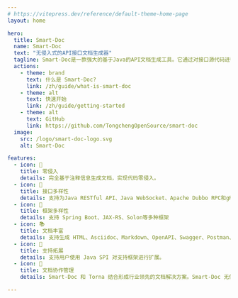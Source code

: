 ```yaml
---
# https://vitepress.dev/reference/default-theme-home-page
layout: home

hero:
  title: Smart-Doc
  name: Smart-Doc
  text: "无侵入式的API接口文档生成器"
  tagline: Smart-Doc是一款强大的基于Java的API文档生成工具。它通过对接口源代码进行分析来生成全面而准确的文档，完全不需要对代码进行任何注入。这种非侵入式的方法确保了无需添加特殊注解或修改代码即可生成文档，使得集成变得无缝且简单。
  actions:
    - theme: brand
      text: 什么是 Smart-Doc?
      link: /zh/guide/what-is-smart-doc
    - theme: alt
      text: 快速开始
      link: /zh/guide/getting-started
    - theme: alt
      text: GitHub
      link: https://github.com/TongchengOpenSource/smart-doc
  image:
    src: /logo/smart-doc-logo.svg
    alt: Smart-Doc

features:
  - icon: 📝️
    title: 零侵入
    details: 完全基于注释信息生成文档，实现代码零侵入。
  - icon: 📖
    title: 接口多样性
    details: 支持为Java RESTful API、Java WebSocket、Apache Dubbo RPC和gRPC接口生成文档
  - icon: 🔧
    title: 框架多样性
    details: 支持 Spring Boot、JAX-RS、Solon等多种框架
  - icon: 📚
    title: 文档丰富
    details: 支持生成 HTML、Asciidoc、Markdown、OpenAPI、Swagger、Postman、Word 等多种格式的文档
  - icon: 🔌
    title: 支持拓展
    details: 支持用户使用 Java SPI 对支持框架进行扩展。
  - icon: 🚀
    title: 文档协作管理
    details: Smart-Doc 和 Torna 结合形成行业领先的文档解决方案。Smart-Doc 无侵入地从 Java 代码生成 API 文档，并自动同步到 Torna 企业级文档管理平台，极大地提高了开发团队的工作效率和协作水平。

---
```



<style lang="scss">
.VPButton.alt {
  background-color: #033b71 !important;
  border-color: #0557a5 !important;
  color: var(--vp-button-brand-text) !important;
}
.VPButton.alt:hover {
  background-color: #033b71 !important;
  border-color: #022d56 !important;
}
.clip {
  background: -webkit-linear-gradient( 180deg, #10b981 30%, #033b71) !important;
  -webkit-background-clip: text !important;
  -webkit-text-fill-color: transparent !important;
}
#VPContent > div > div.VPHero.VPHomeHero > div > div > h1 > span {
font-size: 5rem !important;
}
#VPContent > div > div.VPHero.VPHomeHero > div > div > p.text {
  color: var(--vp-c-text-2) !important;
  font-size: 3rem !important;
}
</style>
